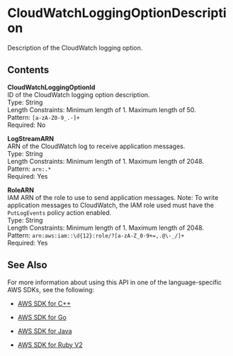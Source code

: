 # CloudWatchLoggingOptionDescription<a name="API_CloudWatchLoggingOptionDescription"></a>

Description of the CloudWatch logging option\.

## Contents<a name="API_CloudWatchLoggingOptionDescription_Contents"></a>

 **CloudWatchLoggingOptionId**   
ID of the CloudWatch logging option description\.  
Type: String  
Length Constraints: Minimum length of 1\. Maximum length of 50\.  
Pattern: `[a-zA-Z0-9_.-]+`   
Required: No

 **LogStreamARN**   
ARN of the CloudWatch log to receive application messages\.  
Type: String  
Length Constraints: Minimum length of 1\. Maximum length of 2048\.  
Pattern: `arn:.*`   
Required: Yes

 **RoleARN**   
IAM ARN of the role to use to send application messages\. Note: To write application messages to CloudWatch, the IAM role used must have the `PutLogEvents` policy action enabled\.  
Type: String  
Length Constraints: Minimum length of 1\. Maximum length of 2048\.  
Pattern: `arn:aws:iam::\d{12}:role/?[a-zA-Z_0-9+=,.@\-_/]+`   
Required: Yes

## See Also<a name="API_CloudWatchLoggingOptionDescription_SeeAlso"></a>

For more information about using this API in one of the language\-specific AWS SDKs, see the following:

+  [AWS SDK for C\+\+](http://docs.aws.amazon.com/goto/SdkForCpp/kinesisanalytics-2015-08-14/CloudWatchLoggingOptionDescription) 

+  [AWS SDK for Go](http://docs.aws.amazon.com/goto/SdkForGoV1/kinesisanalytics-2015-08-14/CloudWatchLoggingOptionDescription) 

+  [AWS SDK for Java](http://docs.aws.amazon.com/goto/SdkForJava/kinesisanalytics-2015-08-14/CloudWatchLoggingOptionDescription) 

+  [AWS SDK for Ruby V2](http://docs.aws.amazon.com/goto/SdkForRubyV2/kinesisanalytics-2015-08-14/CloudWatchLoggingOptionDescription) 